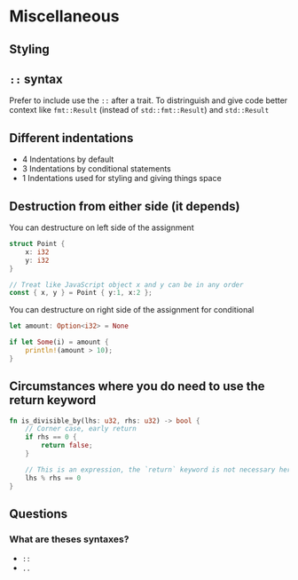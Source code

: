 # Miscellaneous

## Styling

## `::` syntax

Prefer to include use the `::` after a trait. To distringuish and give code better context like `fmt::Result` (instead of `std::fmt::Result`) and `std::Result` 

## Different indentations

- 4 Indentations by default
- 3 Indentations by conditional statements
- 1 Indentations used for styling and giving things space

## Destruction from either side (it depends)
You can destructure on left side of the assignment
```rust
struct Point {
    x: i32
    y: i32
}

// Treat like JavaScript object x and y can be in any order
const { x, y } = Point { y:1, x:2 };
```

You can destructure on right side of the assignment for conditional
```rust
let amount: Option<i32> = None

if let Some(i) = amount {
    println!(amount > 10);
}
```

## Circumstances where you do need to use the return keyword

```rust
fn is_divisible_by(lhs: u32, rhs: u32) -> bool {
    // Corner case, early return
    if rhs == 0 {
        return false;
    }

    // This is an expression, the `return` keyword is not necessary here
    lhs % rhs == 0
}
```

## Questions

### What are theses syntaxes?

- `::`
- `..`

